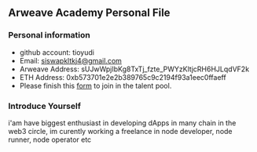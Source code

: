 ## Arweave Academy Personal File

### Personal information

- github account: tioyudi
- Email: siswapkltkj4@gmail.com 
- Arweave Address: sUJwWpjIbKg8TxTj_fzte_PWYzKltjcRH6HJLqdVF2k
- ETH Address: 0xb573701e2e2b389765c9c2194f93a1eec0ffaeff
- Please finish this [form](https://docs.google.com/forms/d/e/1FAIpQLSfWA5fIIcBgmRppm3jNz5vmf9Mai_QMVil-2pO4r7YKn_Zhtw/viewform?usp=sf_link) to join in the talent pool.

### Introduce Yourself
 i'am have biggest enthusiast in developing dApps in many chain in the web3 circle, im curently working a freelance in node developer, node runner, node operator etc
